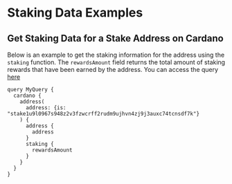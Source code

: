 # Staking Data Examples

## Get Staking Data for a Stake Address on Cardano

Below is an example to get the staking information for the address using the `staking` function. The `rewardsAmount` field returns the total amount of staking rewards that have been earned by the address. You can access the query [here](https://ide.bitquery.io/Cardano-stake-data-for-a-stake-address)

```
query MyQuery {
  cardano {
    address(
      address: {is: "stake1u9l0967s948z2v3fzwcrff2rudm9ujhvn4zj9j3auxc74tcnsdf7k"}
    ) {
      address {
        address
      }
      staking {
        rewardsAmount
      }
    }
  }
}

```